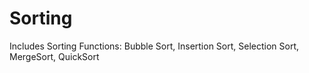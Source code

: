 # Sorting

Includes Sorting Functions: Bubble Sort, Insertion Sort, Selection Sort, MergeSort, QuickSort
